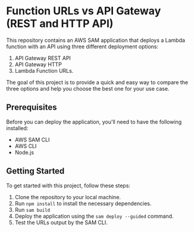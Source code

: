 # Function URLs vs API Gateway (REST and HTTP API)

This repository contains an AWS SAM application that deploys a Lambda function with an API using three different deployment options:
1. API Gateway REST API
2. API Gateway HTTP
3. Lambda Function URLs.

The goal of this project is to provide a quick and easy way to compare the three options and help you choose the best one for your use case.

## Prerequisites

Before you can deploy the application, you'll need to have the following installed:

- AWS SAM CLI
- AWS CLI
- Node.js

## Getting Started

To get started with this project, follow these steps:

1. Clone the repository to your local machine.
2. Run `npm install` to install the necessary dependencies.
3. Run `sam build`
4. Deploy the application using the `sam deploy --guided` command.
5. Test the URLs output by the SAM CLI.

